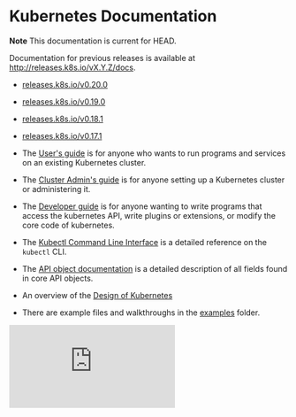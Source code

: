# Kubernetes Documentation

**Note**
This documentation is current for HEAD.

Documentation for previous releases is available at
http://releases.k8s.io/vX.Y.Z/docs.
   * [releases.k8s.io/v0.20.0](http://releases.k8s.io/v0.20.0/docs)
   * [releases.k8s.io/v0.19.0](http://releases.k8s.io/v0.19.0/docs)
   * [releases.k8s.io/v0.18.1](http://releases.k8s.io/v0.18.1/docs)
   * [releases.k8s.io/v0.17.1](http://releases.k8s.io/v0.17.1/docs)

* The [User's guide](user-guide.md) is for anyone who wants to run programs and
  services on an existing Kubernetes cluster.

* The [Cluster Admin's guide](cluster-admin-guide.md) is for anyone setting up
  a Kubernetes cluster or administering it.

* The [Developer guide](developer-guide.md) is for anyone wanting to write
  programs that access the kubernetes API, write plugins or extensions, or
  modify the core code of kubernetes.

* The [Kubectl Command Line Interface](kubectl.md) is a detailed reference on
  the `kubectl` CLI.

* The [API object documentation](http://kubernetes.io/third_party/swagger-ui/)
  is a detailed description of all fields found in core API objects.

* An overview of the [Design of Kubernetes](design)

* There are example files and walkthroughs in the [examples](../examples)
  folder.


[![Analytics](https://kubernetes-site.appspot.com/UA-36037335-10/GitHub/docs/README.md?pixel)]()
